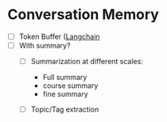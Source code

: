 # Conversation Memory

- [ ] Token Buffer ([Langchain](https://python.langchain.com/docs/expression_language/cookbook/memory )
- [ ] With summary?
    - [ ] Summarization at different scales:
        - Full summary
        - course summary
        - fine summary
    - [ ] Topic/Tag extraction

